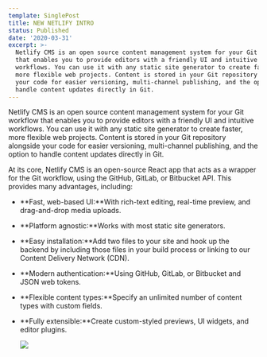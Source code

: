 ```yaml
---
template: SinglePost
title: NEW NETLIFY INTRO
status: Published
date: '2020-03-31'
excerpt: >-
  Netlify CMS is an open source content management system for your Git workflow
  that enables you to provide editors with a friendly UI and intuitive
  workflows. You can use it with any static site generator to create faster,
  more flexible web projects. Content is stored in your Git repository alongside
  your code for easier versioning, multi-channel publishing, and the option to
  handle content updates directly in Git.
---
```



Netlify CMS is an open source content management system for your Git workflow that enables you to provide editors with a friendly UI and intuitive workflows. You can use it with any static site generator to create faster, more flexible web projects. Content is stored in your Git repository alongside your code for easier versioning, multi-channel publishing, and the option to handle content updates directly in Git.

At its core, Netlify CMS is an open-source React app that acts as a wrapper for the Git workflow, using the GitHub, GitLab, or Bitbucket API. This provides many advantages, including:

* **Fast, web-based UI:**With rich-text editing, real-time preview, and drag-and-drop media uploads.
* **Platform agnostic:**Works with most static site generators.
* **Easy installation:**Add two files to your site and hook up the backend by including those files in your build process or linking to our Content Delivery Network (CDN).
* **Modern authentication:**Using GitHub, GitLab, or Bitbucket and JSON web tokens.
* **Flexible content types:**Specify an unlimited number of content types with custom fields.
* **Fully extensible:**Create custom-styled previews, UI widgets, and editor plugins.

  ![](https://www.netlifycms.org/img/middleman.svg)
